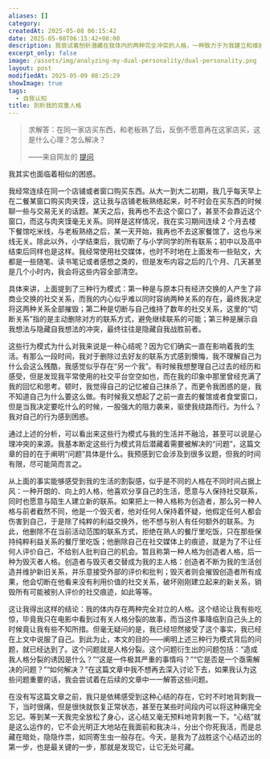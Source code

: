 ```yaml
---
aliases: []
category: 
createdAt: 2025-05-08 06:15:42
date: 2025-05-08T06:15:42+08:00
description: 我尝试着刨析潜藏在我体内的两种完全冲突的人格，一种致力于为我建立和维护新旧社交关系，并且乐意接受外界的评价，一种则完全相反，它不断摧毁前者建立和维护的社交关系，还销毁所有社交痕迹。这种行为模式存在已久，直到今天我才开始正视它，将其视为一个”问题“所在。
excerpt_only: false
image: /assets/img/analyzing-my-dual-personality/dual-personality.png
layout: post
modifiedAt: 2025-05-09 08:25:29
showImage: true
tags:
  - 自我认知
title: 剖析我的双重人格
---
```


> 求解答：在同一家店买东西，和老板熟了后，反倒不愿意再在这家店买，这是什么心理？怎么解决？
> 
>——来自网友的 [提问](https：//www.zhihu.com/question/42994815/answer/2625649670)

我其实也面临着相似的困惑。

我经常连续在同一个店铺或者窗口购买东西。从大一到大二初期，我几乎每天早上在二餐某窗口购买肉夹馍，这让我与店铺老板熟络起来，时不时会在买东西的时候聊一些与交易无关的话题。某天之后，我再也不去这个窗口了，甚至不会靠近这个窗口，而这与肉夹馍毫无关系。同样是这样情况，我在实习期间连续 2 个月去楼下餐馆吃米线，与老板熟络之后，某一天开始，我再也不去这家餐馆了，这也与米线无关。除此以外，小学结束后，我切断了与小学同学的所有联系；初中以及高中结束后同样也是这样。我经常使用社交媒体，也时不时地在上面发布一些贴文，大都是一些随笔、读书笔记或者感想之类的，但是发布内容之后的几个月、几天甚至是几个小时内，我会将这些内容全部清空。

具体来讲，上面提到了三种行为模式：第一种是与原本只有经济交换的人产生了非商业交换的社交关系，而我的内心似乎难以同时容纳两种关系的存在，最终我决定将这两种关系全部摧毁；第二种是切断与自己维持了数年的社交关系，这里的“切断关系”指的是主动删除对方的联系方式，避免继续联系的可能；第三种是展示自我想法与隐藏自我想法的冲突，最终往往是隐藏自我战胜前者。

这些行为模式为什么对我来说是一种心结呢？因为它们确实一直在影响着我的生活。有那么一段时间，我对于删除过去好友的联系方式感到懊悔，我不理解自己为什么会这么残酷，我感觉似乎存在“另一个我”。有时候我想整理自己过去的经历和感受，但是发现我平常使用的社交平台空空如也，而在我的印象中那里曾经充满了我的回忆和思考。顿时，我觉得自己的记忆被自己抹杀了，而更令我困惑的是，我不知道自己为什么要这么做。有时候我又想起了之前一直去的餐馆或者食堂窗口，但是当我决定要吃什么的时候，一股强大的阻力袭来，驱使我绕路而行。为什么？我对自己的行为感到困惑。

通过上述的分析，可以看出来这些行为模式与我的生活并不融洽，甚至可以说是心理冲突的来源。我基本断定这些行为模式背后潜藏着需要被解决的“问题”，这篇文章的目的在于阐明“问题”具体是什么。我预感到它会涉及到很多议题，但我的时间有限，尽可能简而言之。

从上面的事实能够感受到我的生活的割裂感，似乎是不同的人格在不同时间占据上风：一种开朗的、向上的人格，他喜欢分享自己的生活，愿意与人保持社交联系，同时也愿意与陌生人建立新的联系。如果把上一种人格称为创造者，那么另一种人格与前者截然不同，他是一个毁灭者，他对任何人保持着怀疑，他假定任何人都会伤害到自己，于是除了纯粹的利益交换外，他不想与别人有任何额外的联系。为此，他删除不在当前活动范围的联系方式，拒绝在熟人的餐厅里吃饭，只在那些保持纯粹利益关系的餐厅里吃饭；他删除自己在社交媒体上的痕迹，就是为了不让任何人评价自己，不给别人批判自己的机会。暂且称第一种人格为创造者人格，后一种为毁灭者人格。创造者与毁灭者交替成为我的主人格：创造者不断为我的生活创造并维护新旧关系，并乐意接受外部的评价和批判；毁灭者则会摧毁创造者所有成果，他会切断在他看来没有利用价值的社交关系，破坏刚刚建立起来的新关系，销毁所有可能被别人评价的社交痕迹，如此等等。

这让我得出这样的结论：我的体内存在两种完全对立的人格。这个结论让我有些吃惊，毕竟我只在电影中看到过有关人格分裂的故事，而当这件事降临到自己头上的时候竟让我有些不知所措。但毫无疑问的是，我已经坦然接受了这个事实，我已经在上文中说服了自己。到此为止，本文的目的——阐明上述三种行为模式背后的问题，就已经达到了。这个问题就是人格分裂。这个问题衍生出的问题包括：“造成我人格分裂的诱因是什么？”“这是一件极其严重的事情吗？”“它是否是一个亟需解决的问题？”“如何解决？”在这篇文章中我不想再去深入讨论下去，如果我认为这些问题重要的话，我会尝试着在后续的文章中一一解答这些问题。

在没有写这篇文章之前，我只是依稀感受到这种心结的存在，它时不时地背刺我一下，当时很痛，但是很快就恢复正常状态，甚至在某些时间段内可以将这种痛完全忘记。等到某一天我完全放松了身心，这心结又毫无预料地背刺我一下。“心结”就是这么运作的，它不会光明正大地站在我面前和我决斗，分出个你死我活，而是总藏在暗处，隐隐作祟，如同寄生虫一般存在。今天，是我为了战胜这个心结迈出的第一步，也是最关键的一步，那就是发现它，让它无处可藏。
